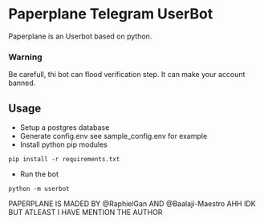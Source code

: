 # Paperplane Telegram UserBot

  Paperplane is an Userbot based on python.
  
  ### Warning ###
  Be carefull, thi bot can flood verification step. It can make your account banned.
  
  
## Usage
 
 - Setup a postgres database
 - Generate config.env see sample_config.env for example
 - Install python pip modules
 ```
 pip install -r requirements.txt
 ```
 - Run the bot
 ```
 python -m userbot
 ```
 
 PAPERPLANE IS MADED BY @RaphielGan AND @Baalaji-Maestro
 AHH IDK BUT ATLEAST I HAVE MENTION THE AUTHOR
